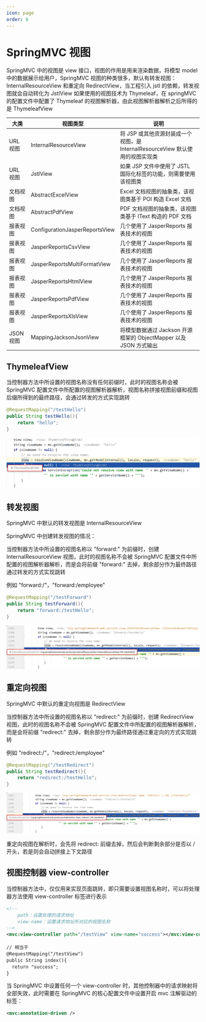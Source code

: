 ```yaml
---
icon: page
order: 6
---
```

# SpringMVC 视图

SpringMVC 中的视图是 view 接口，视图的作用是用来渲染数据，将模型 model 中的数据展示给用户，SpringMVC 视图的种类很多，默认有转发视图：InternalResourceView 和重定向 RedirectView，当工程引入 jstl 的依赖，转发视图就会自动转化为 JstlView 如果使用的视图技术为 Thymeleaf，在 springMVC 的配置文件中配置了 Thymeleaf 的视图解析器，由此视图解析器解析之后所得的是 ThymeleafView

| 大类      | 视图类型                       | 说明                                                                          |
| --------- | ------------------------------ | ----------------------------------------------------------------------------- |
| URL 视图  | InternalResourceView           | 将 JSP 或其他资源封装成一个视图，是 InternalResourceView 默认使用的视图实现类 |
| URL 视图  | JstlView                       | 如果 JSP 文件中使用了 JSTL 国际化标签的功能，则需要使用该视图类               |
| 文档视图  | AbstractExcelView              | Excel 文档视图的抽象类，该视图类基于 POI 构造 Excel 文档                      |
| 文档视图  | AbstractPdfView                | PDF 文档视图的抽象类，该视图类基于 IText 构造的 PDF 文档                      |
| 报表视图  | ConfigurationJasperReportsView | 几个使用了 JasperReports 报表技术的视图                                       |
| 报表视图  | JasperReportsCsvView           | 几个使用了 JasperReports 报表技术的视图                                       |
| 报表视图  | JasperReportsMultiFormatView   | 几个使用了 JasperReports 报表技术的视图                                       |
| 报表视图  | JasperReportsHtmlView          | 几个使用了 JasperReports 报表技术的视图                                       |
| 报表视图  | JasperReportsPdfView           | 几个使用了 JasperReports 报表技术的视图                                       |
| 报表视图  | JasperReportsXlsView           | 几个使用了 JasperReports 报表技术的视图                                       |
| JSON 视图 | MappingJacksonJsonView         | 将模型数据通过 Jackson 开源框架的 ObjectMapper 以及 JSON 方式输出             |

## ThymeleafView

当控制器方法中所设置的视图名称没有任何前缀时，此时的视图名称会被 SpringMVC 配置文件中所配置的视图解析器解析，视图名称拼接视图前缀和视图后缀所得到的最终路径，会通过转发的方式实现跳转

```java
@RequestMapping("/testHello")
public String testHello(){
    return "hello";
}
```

![image-20230412225234712](./assets/image-20230412225234712.png)

## 转发视图

SpringMVC 中默认的转发视图是 InternalResourceView

SpringMVC 中创建转发视图的情况：

当控制器方法中所设置的视图名称以 "forward:" 为前缀时，创建 InternalResourceView 视图，此时的视图名称不会被 SpringMVC 配置文件中所配置的视图解析器解析，而是会将前缀 "forward:" 去掉，剩余部分作为最终路径通过转发的方式实现跳转

例如 "forward:/"，"forward:/employee"

```java
@RequestMapping("/testForward")
public String testForward(){
    return "forward:/testHello";
}
```

![image-20230412225335905](./assets/image-20230412225335905.png)

## 重定向视图

SpringMVC 中默认的重定向视图是 RedirectView

当控制器方法中所设置的视图名称以 "redirect:" 为前缀时，创建 RedirectView 视图，此时的视图名称不会被 SpringMVC 配置文件中所配置的视图解析器解析，而是会将前缀 "redirect:" 去掉，剩余部分作为最终路径通过重定向的方式实现跳转

例如 "redirect:/"，"redirect:/employee"

```java
@RequestMapping("/testRedirect")
public String testRedirect(){
    return "redirect:/testHello";
}
```

![image-20230412225446132](./assets/image-20230412225446132.png)

重定向视图在解析时，会先将 redirect: 前缀去掉，然后会判断剩余部分是否以 / 开头，若是则会自动拼接上下文路径

## 视图控制器 view-controller

当控制器方法中，仅仅用来实现页面跳转，即只需要设置视图名称时，可以将处理器方法使用 view-controller 标签进行表示

```xml
<!--
	path：设置处理的请求地址
	view-name：设置请求地址所对应的视图名称
-->
<mvc:view-controller path="/testView" view-name="success"></mvc:view-controller>

// 相当于
@RequestMapping("/testView")
public String index(){
  return "success";
}
```

当 SpringMVC 中设置任何一个 view-controller 时，其他控制器中的请求映射将全部失效，此时需要在 SpringMVC 的核心配置文件中设置开启 mvc 注解驱动的标签：

```xml
<mvc:annotation-driven />
```

